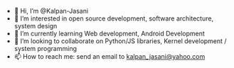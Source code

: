 - 👋 Hi, I’m @Kalpan-Jasani
- 👀 I’m interested in open source development, software architecture, system design
- 🌱 I’m currently learning Web development, Android Development
- 💞️ I’m looking to collaborate on Python/JS libraries, Kernel development / system programming
- 📫 How to reach me: send an email to kalpan_jasani@yahoo.com

<!---
Kalpan-Jasani/Kalpan-Jasani is a ✨ special ✨ repository because its `README.md` (this file) appears on your GitHub profile.
You can click the Preview link to take a look at your changes.
--->
